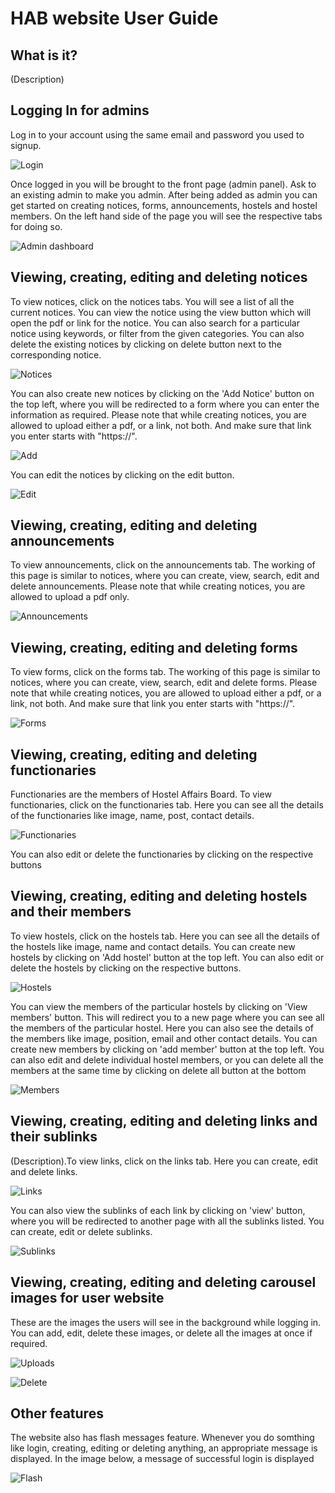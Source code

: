 # HAB website User Guide

## What is it?

(Description)

## Logging In for admins

Log in to your account using the same email and password you used to signup.

![Login](/docs/login.png)

Once logged in you will be brought to the front page (admin panel). Ask to an existing admin to make you admin. After being added as admin you can get started on creating notices, forms, announcements, hostels and hostel members. On the left hand side of the page you will see the respective tabs for doing so.

![Admin dashboard](/docs/admin.png)

## Viewing, creating, editing and deleting notices

To view notices, click on the notices tabs. You will see a list of all the current notices. You can view the notice using the view button which will open the pdf or link for the notice. You can also search for a particular notice using keywords, or filter from the given categories.
You can also delete the existing notices by clicking on delete button next to the corresponding notice.

![Notices](/docs/notices.png)

You can also create new notices by clicking on the 'Add Notice' button on the top left, where you will be redirected to a form where you can enter the information as required. Please note that while creating notices, you are allowed to upload either a pdf, or a link, not both. And make sure that link you enter starts with "https://".

![Add](/docs/add.png)

You can edit the notices by clicking on the edit button.

![Edit](/docs/edit.png)

## Viewing, creating, editing and deleting announcements

To view announcements, click on the announcements tab. The working of this page is similar to notices, where you can create, view, search, edit and delete announcements. Please note that while creating notices, you are allowed to upload a pdf only.

![Announcements](/docs/announcements.png)

## Viewing, creating, editing and deleting forms

To view forms, click on the forms tab. The working of this page is similar to notices, where you can create, view, search, edit and delete forms. Please note that while creating notices, you are allowed to upload either a pdf, or a link, not both. And make sure that link you enter starts with "https://".

![Forms](/docs/forms.png)

## Viewing, creating, editing and deleting functionaries

Functionaries are the members of Hostel Affairs Board. To view functionaries, click on the functionaries tab. Here you can see all the details of the functionaries like image, name, post, contact details.

![Functionaries](/docs/functionaries.png)

You can also edit or delete the functionaries by clicking on the respective buttons

## Viewing, creating, editing and deleting hostels and their members

To view hostels, click on the hostels tab. Here you can see all the details of the hostels like image, name and contact details. You can create new hostels by clicking on 'Add hostel' button at the top left.
You can also edit or delete the hostels by clicking on the respective buttons.

![Hostels](/docs/hostels.png)

You can view the members of the particular hostels by clicking on 'View members' button. This will redirect you to a new page where you can see all the members of the particular hostel. Here you can also see the details of the members like image, position, email and other contact details. You can create new members by clicking on 'add member' button at the top left.
You can also edit and delete individual hostel members, or you can delete all the members at the same time by clicking on delete all button at the bottom

![Members](/docs/members.png)

## Viewing, creating, editing and deleting links and their sublinks

(Description).To view links, click on the links tab. Here you can create, edit and delete links.

![Links](/docs/links.png)

You can also view the sublinks of each link by clicking on 'view' button, where you will be redirected to another page with all the sublinks listed. You can create, edit or delete sublinks.

![Sublinks](/docs/sublinks.png)

## Viewing, creating, editing and deleting carousel images for user website

These are the images the users will see in the background while logging in.
You can add, edit, delete these images, or delete all the images at once if required.

![Uploads](/docs/uploads.png)

![Delete](/docs/delete.png)

## Other features

The website also has flash messages feature. Whenever you do somthing like login, creating, editing or deleting anything, an appropriate message is displayed.
In the image below, a message of successful login is displayed

![Flash](/docs/flash.png)

